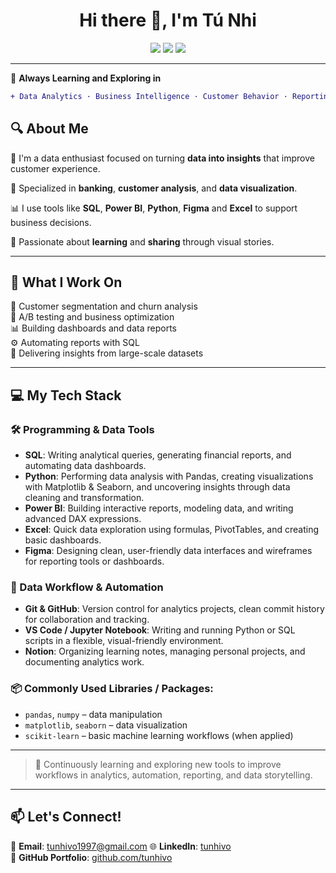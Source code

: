 <h1 align="center">Hi there 👋, I'm Tú Nhi</h1>

<p align="center">
  <a href="[tunhivo1997@gmail.com](tunhivo1997@gmail.com)"><img src="https://img.shields.io/badge/Gmail-D14836?style=for-the-badge&logo=gmail&logoColor=white"/></a>
  <a href="[https://www.linkedin.com/in/tunhivo](https://www.linkedin.com/in/tunhivo1997/)"><img src="https://img.shields.io/badge/LinkedIn-blue?style=for-the-badge&logo=linkedin&logoColor=white"/></a>
  <a href="https://github.com/tunhivo"><img src="https://img.shields.io/badge/Portfolio-121011?style=for-the-badge&logo=github&logoColor=white"/></a>
</p>

---

🌱 **Always Learning and Exploring in**  
```diff
+ Data Analytics · Business Intelligence · Customer Behavior · Reporting · Data Storytelling
```
## 🔍 About Me
💼 I'm a data enthusiast focused on turning **data into insights** that improve customer experience.

🛒 Specialized in **banking**, **customer analysis**, and **data visualization**.

📊 I use tools like **SQL**, **Power BI**, **Python**, **Figma** and **Excel** to support business decisions.

🧠 Passionate about **learning** and **sharing** through visual stories.

---

## 💼 What I Work On
📍 Customer segmentation and churn analysis  
🧪 A/B testing and business optimization  
📊 Building dashboards and data reports  
⚙️ Automating reports with SQL  
🔎 Delivering insights from large-scale datasets

---

## 💻 My Tech Stack

### 🛠️ Programming & Data Tools
- **SQL**: Writing analytical queries, generating financial reports, and automating data dashboards.
- **Python**: Performing data analysis with Pandas, creating visualizations with Matplotlib & Seaborn, and uncovering insights through data cleaning and transformation.
- **Power BI**: Building interactive reports, modeling data, and writing advanced DAX expressions.
- **Excel**: Quick data exploration using formulas, PivotTables, and creating basic dashboards.
- **Figma**: Designing clean, user-friendly data interfaces and wireframes for reporting tools or dashboards.

### 🧰 Data Workflow & Automation
- **Git & GitHub**: Version control for analytics projects, clean commit history for collaboration and tracking.
- **VS Code / Jupyter Notebook**: Writing and running Python or SQL scripts in a flexible, visual-friendly environment.
- **Notion**: Organizing learning notes, managing personal projects, and documenting analytics work.

### 📦 Commonly Used Libraries / Packages:
- `pandas`, `numpy` – data manipulation
- `matplotlib`, `seaborn` – data visualization
- `scikit-learn` – basic machine learning workflows (when applied)

---

> 🌱 Continuously learning and exploring new tools to improve workflows in analytics, automation, reporting, and data storytelling.


---

## 📫 Let's Connect!
💌 **Email**: [tunhivo1997@gmail.com](tunhivo1997@gmail.com)
🌐 **LinkedIn**: [tunhivo](https://www.linkedin.com/in/tunhivo1997/)  
📂 **GitHub Portfolio**: [github.com/tunhivo](https://github.com/tunhivo)

